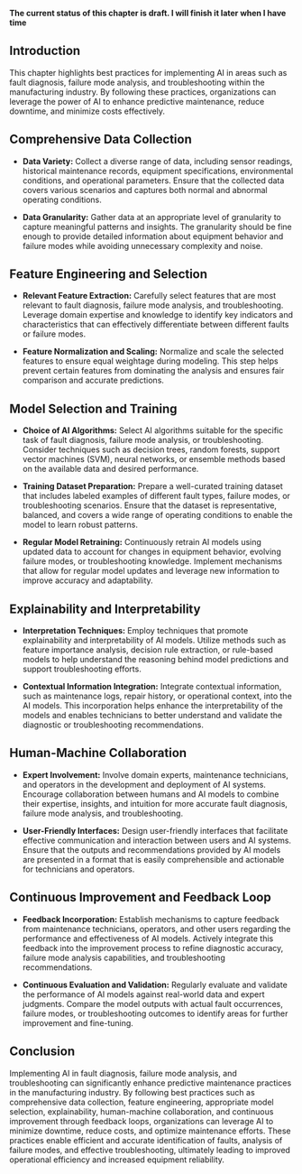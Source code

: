 **The current status of this chapter is draft. I will finish it later when I have time**

Introduction
------------

This chapter highlights best practices for implementing AI in areas such as fault diagnosis, failure mode analysis, and troubleshooting within the manufacturing industry. By following these practices, organizations can leverage the power of AI to enhance predictive maintenance, reduce downtime, and minimize costs effectively.

Comprehensive Data Collection
-----------------------------

* **Data Variety:** Collect a diverse range of data, including sensor readings, historical maintenance records, equipment specifications, environmental conditions, and operational parameters. Ensure that the collected data covers various scenarios and captures both normal and abnormal operating conditions.

* **Data Granularity:** Gather data at an appropriate level of granularity to capture meaningful patterns and insights. The granularity should be fine enough to provide detailed information about equipment behavior and failure modes while avoiding unnecessary complexity and noise.

Feature Engineering and Selection
---------------------------------

* **Relevant Feature Extraction:** Carefully select features that are most relevant to fault diagnosis, failure mode analysis, and troubleshooting. Leverage domain expertise and knowledge to identify key indicators and characteristics that can effectively differentiate between different faults or failure modes.

* **Feature Normalization and Scaling:** Normalize and scale the selected features to ensure equal weightage during modeling. This step helps prevent certain features from dominating the analysis and ensures fair comparison and accurate predictions.

Model Selection and Training
----------------------------

* **Choice of AI Algorithms:** Select AI algorithms suitable for the specific task of fault diagnosis, failure mode analysis, or troubleshooting. Consider techniques such as decision trees, random forests, support vector machines (SVM), neural networks, or ensemble methods based on the available data and desired performance.

* **Training Dataset Preparation:** Prepare a well-curated training dataset that includes labeled examples of different fault types, failure modes, or troubleshooting scenarios. Ensure that the dataset is representative, balanced, and covers a wide range of operating conditions to enable the model to learn robust patterns.

* **Regular Model Retraining:** Continuously retrain AI models using updated data to account for changes in equipment behavior, evolving failure modes, or troubleshooting knowledge. Implement mechanisms that allow for regular model updates and leverage new information to improve accuracy and adaptability.

Explainability and Interpretability
-----------------------------------

* **Interpretation Techniques:** Employ techniques that promote explainability and interpretability of AI models. Utilize methods such as feature importance analysis, decision rule extraction, or rule-based models to help understand the reasoning behind model predictions and support troubleshooting efforts.

* **Contextual Information Integration:** Integrate contextual information, such as maintenance logs, repair history, or operational context, into the AI models. This incorporation helps enhance the interpretability of the models and enables technicians to better understand and validate the diagnostic or troubleshooting recommendations.

Human-Machine Collaboration
---------------------------

* **Expert Involvement:** Involve domain experts, maintenance technicians, and operators in the development and deployment of AI systems. Encourage collaboration between humans and AI models to combine their expertise, insights, and intuition for more accurate fault diagnosis, failure mode analysis, and troubleshooting.

* **User-Friendly Interfaces:** Design user-friendly interfaces that facilitate effective communication and interaction between users and AI systems. Ensure that the outputs and recommendations provided by AI models are presented in a format that is easily comprehensible and actionable for technicians and operators.

Continuous Improvement and Feedback Loop
----------------------------------------

* **Feedback Incorporation:** Establish mechanisms to capture feedback from maintenance technicians, operators, and other users regarding the performance and effectiveness of AI models. Actively integrate this feedback into the improvement process to refine diagnostic accuracy, failure mode analysis capabilities, and troubleshooting recommendations.

* **Continuous Evaluation and Validation:** Regularly evaluate and validate the performance of AI models against real-world data and expert judgments. Compare the model outputs with actual fault occurrences, failure modes, or troubleshooting outcomes to identify areas for further improvement and fine-tuning.

Conclusion
----------

Implementing AI in fault diagnosis, failure mode analysis, and troubleshooting can significantly enhance predictive maintenance practices in the manufacturing industry. By following best practices such as comprehensive data collection, feature engineering, appropriate model selection, explainability, human-machine collaboration, and continuous improvement through feedback loops, organizations can leverage AI to minimize downtime, reduce costs, and optimize maintenance efforts. These practices enable efficient and accurate identification of faults, analysis of failure modes, and effective troubleshooting, ultimately leading to improved operational efficiency and increased equipment reliability.

